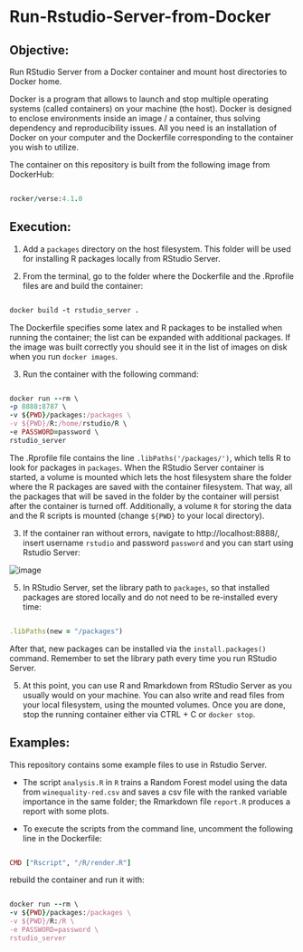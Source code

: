 # Run-Rstudio-Server-from-Docker

Objective: 
--------------------------------------------------------------------------------------------------------------------
Run RStudio Server from a Docker container and mount host directories to Docker home.

Docker is a program that allows to launch and stop multiple operating systems (called containers) on your machine (the host).
Docker is designed to enclose environments inside an image / a container, thus solving dependency and reproducibility issues. All you need is an installation of Docker on your computer and the Dockerfile corresponding to the container you wish to utilize.

The container on this repository is built from the following image from DockerHub:

```rb

rocker/verse:4.1.0

```

Execution: 
---------------------------------------------------------------------------------------------------------------------------------
1) Add a ```packages``` directory on the host filesystem. This folder will be used for installing R packages locally from RStudio Server.

2) From the terminal, go to the folder where the Dockerfile and the .Rprofile files are and build the container:

```rb

docker build -t rstudio_server .

```
The Dockerfile specifies some latex and R packages to be installed when running the container; the list can be expanded with additional packages. If the image was built correctly you should see it in the list of images on disk when you run ```docker images```.

3) Run the container with the following command: 

```rb

docker run --rm \
-p 8888:8787 \ 
-v ${PWD}/packages:/packages \
-v ${PWD}/R:/home/rstudio/R \
-e PASSWORD=password \
rstudio_server

```
The .Rprofile file contains the line ```.libPaths('/packages/')```, which tells R to look for packages in ```packages```. When the RStudio Server container is started, a volume is mounted which lets the host filesystem share the folder where the R packages are saved with the container filesystem. That way, all the packages that will be saved in the folder by the container will persist after the container is turned off. Additionally, a volume ```R``` for storing the data and the R scripts is mounted (change ```${PWD}``` to your local directory).

3) If the container ran without errors, navigate to http://localhost:8888/, insert username ```rstudio``` and password ```password``` and you can start using Rstudio Server:

![image](https://user-images.githubusercontent.com/74903161/145717624-0d51a0cd-203a-4d2f-8e49-3bf15f9be62b.png)

5) In RStudio Server, set the library path to ```packages```, so that installed packages are stored locally and do not need to be re-installed every time:

```rb

.libPaths(new = "/packages")

```

After that, new packages can be installed via the ```install.packages()``` command. Remember to set the library path every time you run RStudio Server.

5) At this point, you can use R and Rmarkdown from RStudio Server as you usually would on your machine. You can also write and read files from your local filesystem, using the mounted volumes. Once you are done, stop the running container either via CTRL + C or ```docker stop```.

Examples:
------------------------------------------------------------------------------------------------------------------------------------

This repository contains some example files to use in Rstudio Server. 

* The script ```analysis.R``` in ```R``` trains a Random Forest model using the data from  ```winequality-red.csv```
and saves a csv file with the ranked variable importance in the same folder; the Rmarkdown file ```report.R``` produces a report with some plots. 

* To execute the scripts from the command line, uncomment the following line in the Dockerfile: 

```rb

CMD ["Rscript", "/R/render.R"]

```
rebuild the container and run it with: 

```rb

docker run --rm \
-v ${PWD}/packages:/packages \
-v ${PWD}/R:/R \
-e PASSWORD=password \
rstudio_server

```


